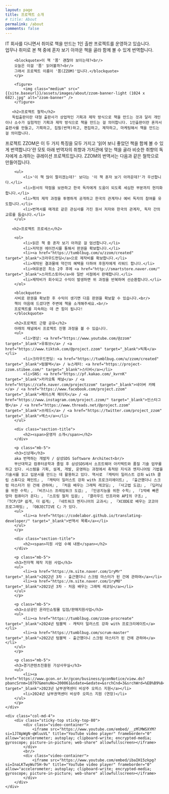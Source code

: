 ```yaml
---
layout: page
title: 프로젝트 소개
# title: About
permalink: /about
comments: false
---
```


<div class="row justify-content-between">
    <div class="col-md-8 pr-5">
        <p class="mb-5">
        IT 회사를 다니면서 취미로 책을 만드는 1인 출판 프로젝트를 운영하고 있습니다.<br/>
        업무나 취미로 본 책 중에 혼자 보기 아까운 책을 골라 함께 볼 수 있게 번역합니다.
        
        <blockquote>이 책 '쫌' 괜찮아 보이는데?<br/>
        오늘은 이걸 '쫌' 읽어볼까?<br/>
        그래서 프로젝트 이름이 '쫌(ZZOM)'입니다.</blockquote>
        </p>

        <figure>        
            <img class="medium" src="{{site.baseurl}}/assets/images/about/zzom-banner-light (1024 x 682).jpg" alt="zzom-banner" />
        </figure>        

       <h2>프로젝트 철학</h2>
       독립출판이란 대형 출판사가 상업적인 기획과 제작 방식으로 책을 만드는 것과 달리 개인이나 소수가 실험적인 기획과 제작 방식으로 책을 만드는 걸 의미합니다. 1인출판이란 혼자서 출판사를 만들고, 기획하고, 집필(번역)하고, 편집하고, 제작하고, 마케팅해서 책을 만드는 걸 의미합니다. 
프로젝트 ZZOM은 이 두 가지 특징을 모두 가지고 '읽어 보니 좋았던 책을 함께 볼 수 있게 번역합니다'란 모토 아래 번역자의 취향과 가치관에 맞는 책을 골라 비슷한 취향의 독자에게 소개하는 큐레이션 프로젝트입니다. ZZOM의 번역서는 다음과 같은 철학으로 만들어집니다.

        <ul>
            <li>'이 책 많이 팔리겠는데?' 보다는 '이 책 혼자 보기 아까운데?'가 우선합니다.</li>
            <li>원서의 약점을 보완하고 한국 독자에게 도움이 되도록 세심한 부분까지 현지화합니다.</li>
            <li>책의 제작 과정을 투명하게 공개하고 한국의 관계자나 예비 독자의 참여를 유도합니다.</li>
            <li>번역서를 매개로 같은 관심사를 가진 원서 저자와 한국의 관계자, 독자 간의 교류를 돕습니다.</li>
        </ul>

       <h2>프로젝트 프로세스</h2>

        <ol>
            <li>읽은 책 중 혼자 보기 아까운 걸 엄선합니다.</li>
            <li>저작권 에이전시를 통해서 판권을 확보합니다.</li>
            <li><a href="https://tumblbug.com/u/zzom/created" target="_blank">크라우드펀딩</a>으로 제작비를 확보합니다.</li>
            <li>제작된 결과물에 약간의 혜택을 더하여 후원자에게 리워드 합니다.</li>
            <li>여유분은 최소 2주 후에 <a href="http://smartstore.naver.com/" target="_blank">스마트스토어</a>와 일반 서점에서 판매합니다.</li>
            <li>제작비가 회수되고 수익이 발생하면 위 과정을 반복하며 선순환합니다.</li>
        </ol>

        <blockquote>
        사비로 판권을 확보한 후 수익이 생기면 다음 판권을 확보할 수 있습니다.<br/>
        책이 마음에 드셨다면 주변에 책을 소개해주세요.<br/>
        프로젝트를 지속하는 데 큰 힘이 됩니다!
        </blockquote>

        <h2>프로젝트 근황 공유</h2>
        아래의 채널에서 프로젝트 진행 과정을 볼 수 있습니다.
        <ul>
            <li>영상: <a href="https://www.youtube.com/@zzom" target="_blank">유튜브</a> / <a href="https://www.tiktok.com/@project.zzom" target="_blank">틱톡</a></li>
            <li>크라우드펀딩: <a href="https://tumblbug.com/u/zzom/created" target="_blank">텀블벅</a> / 뉴스레터: <a href="https://project-zzom.stibee.com/" target="_blank">스티비</a></li>
            <li>SNS: <a href="https://pf.kakao.com/_kvrnK" target="_blank">카카오톡 채널</a> / <a href="https://cafe.naver.com/projectzzom" target="_blank">네이버 카페</a> / <a href="https://www.facebook.com/project.zzom" target="_blank">페이스북 페이지</a> / <a href="https://www.instagram.com/project.zzom/" target="_blank">인스타그램</a> / <a href="https://www.threads.net/@project.zzom" target="_blank">쓰레드</a> / <a href="https://twitter.com/project_zzom" target="_blank">엑스</a></li>
        </ul>

        <div class="section-title">
            <h2><span>운영자 소개</span></h2>
        </div>
        
        <p class="mb-5">
        <h3>신상재</h3> 
        aka 번역하는 개발자 / 삼성SDS Software Architect<br/>
        부산대학교 컴퓨터공학과 졸업 후 삼성SDS에서 소프트웨어 아키텍트와 품질 기술 업무를 하고 있다. 시스템을 기획, 설계, 개발, 운영하는 과정에서 축적된 지식과 엔지니어링 기법을 기술서를 읽고 입문서를 만드는 데 활용하고 있다. 역서로 『캐릭터 일러스트 강좌 with 클립 스튜디오 페인트』, 『캐릭터 일러스트 강좌 with 프로크리에이트』, 『출근했더니 스크럼 마스터가 된 건에 관하여』, 『처음 배우는 그래픽 레코딩』, 『사고법 도감』, 『딥러닝을 위한 수학』, 『비즈니스 프레임워크 도감』, 『인공지능을 위한 수학』, 『1억배 빠른 양자 컴퓨터가 온다』, 『스프링 철저 입문』, 『클라우드 인프라와 API의 구조』, 『TCP/IP 쉽게, 더 쉽게』, 『네트워크 엔지니어의 교과서』, 『XCODE로 배우는 코코아 프로그래밍』, 『OBJECTIVE C』가 있다.
        <ul>
            <li><a href="https://codelabor.github.io/translating-developer/" target="_blank">번역서 목록</a></li>
        </ul>
        </p>

        <div class="section-title">
            <h2><span>지원 사업 수혜 내용</span></h2>
        </div>
        
        <p class="mb-5">
        <h3>전자책 제작 지원 사업</h3>
        <ul>
            <li><a href="https://m.site.naver.com/1ryMr" target="_blank">2022년 3차 - 출근했더니 스크럼 마스터가 된 건에 관하여</a></li>
            <li><a href="https://m.site.naver.com/1ryMO" target="_blank">2021년 3차 - 처음 배우는 그래픽 레코딩</a></li>
        </ul>
        </p>

        <p class="mb-5">
        <h3>소상공인 온라인쇼핑몰 입점/판매지원사업</h3>
        <ul>
            <li><a href="https://tumblbug.com/zzom-procreate" target="_blank">2024년 텀블벅 - 캐릭터 일러스트 강좌 with 프로크리에이트</a></li>
            <li><a href="https://tumblbug.com/scrum-master" target="_blank">2022년 텀블벅 - 출근했더니 스크럼 마스터가 된 건에 관하여</a></li>
        </ul>
        </p>

        <p class="mb-5">
        <h3>경기콘텐츠진흥원 가상사무실</h3>
        <ul>
            <li><a href="https://www.gcon.or.kr/gcon/business/gconNotice/view.do?pbancSrnm=10797&menuNo=200061&sdate=&edate=&srchCnd=3&srchWrd=%EB%B9%84%EC%83%81%EC%A3%BC&pageIndex=2" target="_blank">2023년 남부권역센터 비상주 오피스 지원</a></li>
            <li>2024년 남부권역센터 비상주 오피스 지원 (연장)</li>
        </ul>
        </p>        
    </div>

    <div class="col-md-4">
        <div class="sticky-top sticky-top-80">
            <div class="video-container">
                <iframe src="https://www.youtube.com/embed/__zMlMWSXYM?si=1J7ApWgN-qWluuVL" title="YouTube video player" frameborder="0" allow="accelerometer; autoplay; clipboard-write; encrypted-media; gyroscope; picture-in-picture; web-share" allowfullscreen></iframe>
            </div>
            <br/>
            <div class="video-container">
                <iframe src="https://www.youtube.com/embed/ibaIH15zkpg?si=InaLKTwyWu75H-9v" title="YouTube video player" frameborder="0" allow="accelerometer; autoplay; clipboard-write; encrypted-media; gyroscope; picture-in-picture; web-share" allowfullscreen></iframe>
            </div>
        </div>
    </div>
</div>
